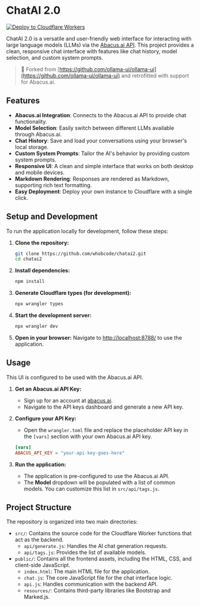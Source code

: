 # ChatAI 2.0

[![Deploy to Cloudflare Workers](https://deploy.workers.cloudflare.com/button)](https://deploy.workers.cloudflare.com/?url=https://github.com/whobcode/chatai2)

ChatAI 2.0 is a versatile and user-friendly web interface for interacting with large language models (LLMs) via the [Abacus.ai API](https://abacus.ai/help/api/ref/). This project provides a clean, responsive chat interface with features like chat history, model selection, and custom system prompts.

> 🍴 Forked from [https://github.com/ollama-ui/ollama-ui](https://github.com/ollama-ui/ollama-ui) and retrofitted with support for Abacus.ai.

## Features

- **Abacus.ai Integration**: Connects to the Abacus.ai API to provide chat functionality.
- **Model Selection**: Easily switch between different LLMs available through Abacus.ai.
- **Chat History**: Save and load your conversations using your browser's local storage.
- **Custom System Prompts**: Tailor the AI's behavior by providing custom system prompts.
- **Responsive UI**: A clean and simple interface that works on both desktop and mobile devices.
- **Markdown Rendering**: Responses are rendered as Markdown, supporting rich text formatting.
- **Easy Deployment**: Deploy your own instance to Cloudflare with a single click.

## Setup and Development

To run the application locally for development, follow these steps:

1.  **Clone the repository:**
    ```sh
    git clone https://github.com/whobcode/chatai2.git
    cd chatai2
    ```

2.  **Install dependencies:**
    ```sh
    npm install
    ```

3.  **Generate Cloudflare types (for development):**
    ```sh
    npx wrangler types
    ```

4.  **Start the development server:**
    ```sh
    npx wrangler dev
    ```

5.  **Open in your browser:**
    Navigate to [http://localhost:8788/](http://localhost:8788/) to use the application.

## Usage

This UI is configured to be used with the Abacus.ai API.

1.  **Get an Abacus.ai API Key:**
    - Sign up for an account at [abacus.ai](https://abacus.ai/).
    - Navigate to the API keys dashboard and generate a new API key.

2.  **Configure your API Key:**
    - Open the `wrangler.toml` file and replace the placeholder API key in the `[vars]` section with your own Abacus.ai API key.
    ```toml
    [vars]
    ABACUS_API_KEY = "your-api-key-goes-here"
    ```

3.  **Run the application:**
    - The application is pre-configured to use the Abacus.ai API.
    - The **Model** dropdown will be populated with a list of common models. You can customize this list in `src/api/tags.js`.

## Project Structure

The repository is organized into two main directories:

-   `src/`: Contains the source code for the Cloudflare Worker functions that act as the backend.
    -   `api/generate.js`: Handles the AI chat generation requests.
    -   `api/tags.js`: Provides the list of available models.
-   `public/`: Contains all the frontend assets, including the HTML, CSS, and client-side JavaScript.
    -   `index.html`: The main HTML file for the application.
    -   `chat.js`: The core JavaScript file for the chat interface logic.
    -   `api.js`: Handles communication with the backend API.
    -   `resources/`: Contains third-party libraries like Bootstrap and Marked.js.
